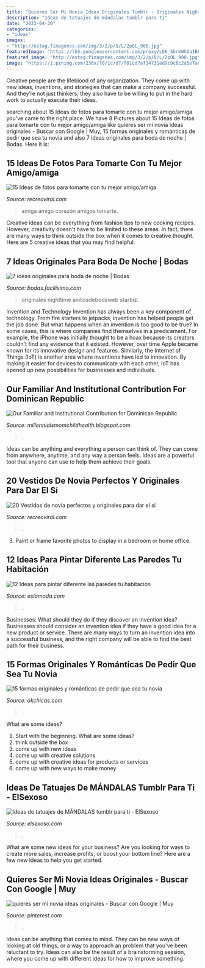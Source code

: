 ```yaml
---
title: "Quieres Ser Mi Novia Ideas Originales Tumblr - Originales Nighttime Anillosdebodaweb Starbiz"
description: "Ideas de tatuajes de mándalas tumblr para ti"
date: "2023-04-20"
categories:
- "ideas"
images:
- "http://estag.fimagenes.com/img/3/2/p/Q/L/2pQL_900.jpg"
featuredImage: "https://lh5.googleusercontent.com/proxy/LQ6_SkrmWhDa1BBCs-MOfzuuJOnPxKj2hfuFmsXRIgGXVxSn59M14lOVjFvkuJVv7LEkVqruHKtouCBl1L-3D8J5xNI=w1200-h630-n-k-no-nu"
featured_image: "http://estag.fimagenes.com/img/3/2/p/Q/L/2pQL_900.jpg"
image: "https://i.pinimg.com/236x/f0/1c/d7/f01cd7af14731ed9c9c6c2a5e7a6a1dd--ideas.jpg"
---
```



Creative people are the lifeblood of any organization. They come up with new ideas, inventions, and strategies that can make a company successful. And they’re not just thinkers; they also have to be willing to put in the hard work to actually execute their ideas.

	

		
searching about 15 Ideas de fotos para tomarte con tu mejor amigo/amiga you've came to the right place. We have 8 Pictures about 15 Ideas de fotos para tomarte con tu mejor amigo/amiga like quieres ser mi novia ideas originales - Buscar con Google | Muy, 15 formas originales y románticas de pedir que sea tu novia and also 7 ideas originales para boda de noche | Bodas. Here it is:
		
    
## 15 Ideas De Fotos Para Tomarte Con Tu Mejor Amigo/amiga

<img loading=lazy src="https://www.recreoviral.com/wp-content/uploads/2017/01/amigos-mejores9.jpg" onerror="this.onerror=null;this.src='https://tse1.mm.bing.net/th?id=OIP.-KQy4XI13WKDTUIjmr3O1wHaHa&amp;pid=15.1';" alt="15 Ideas de fotos para tomarte con tu mejor amigo/amiga">

_Source: recreoviral.com_

>amiga amigo corazón amigos tomarte. 

	

Creative ideas can be everything from fashion tips to new cooking recipes. However, creativity doesn't have to be limited to these areas. In fact, there are many ways to think outside the box when it comes to creative thought. Here are 5 creative ideas that you may find helpful:

    
## 7 Ideas Originales Para Boda De Noche | Bodas

<img loading=lazy src="http://estag.fimagenes.com/img/3/2/p/Q/L/2pQL_900.jpg" onerror="this.onerror=null;this.src='https://tse1.mm.bing.net/th?id=OIP.ECtzopXmKKrDr0cKsuXytAHaE8&amp;pid=15.1';" alt="7 ideas originales para boda de noche | Bodas">

_Source: bodas.facilisimo.com_

>originales nighttime anillosdebodaweb starbiz. 

	

Invention and Technology
Invention has always been a key component of technology. From fire starters to jetpacks, invention has helped people get the job done. But what happens when an invention is too good to be true? In some cases, this is where companies find themselves in a predicament. For example, the iPhone was initially thought to be a hoax because its creators couldn't find any evidence that it existed. However, over time Apple became known for its innovative design and features. Similarly, the Internet of Things (IoT) is another area where inventions have led to innovation. By making it easier for devices to communicate with each other, IoT has opened up new possibilities for businesses and individuals.

    
## Our Familiar And Institutional Contribution For Dominican Republic

<img loading=lazy src="https://lh5.googleusercontent.com/proxy/LQ6_SkrmWhDa1BBCs-MOfzuuJOnPxKj2hfuFmsXRIgGXVxSn59M14lOVjFvkuJVv7LEkVqruHKtouCBl1L-3D8J5xNI=w1200-h630-n-k-no-nu" onerror="this.onerror=null;this.src='https://tse4.mm.bing.net/th?id=OIP.pecQux53zCsOVJFcrkJgPQHaFj&amp;pid=15.1';" alt="Our Familiar and Institutional Contribution for Dominican Republic">

_Source: millennialsmomchildhealth.blogspot.com_

>. 

	

Ideas can be anything and everything a person can think of. They can come from anywhere, anytime, and any way a person feels. Ideas are a powerful tool that anyone can use to help them achieve their goals.

    
## 20 Vestidos De Novia Perfectos Y Originales Para Dar El Sí

<img loading=lazy src="https://www.recreoviral.com/wp-content/uploads/2018/05/Vestidos-de-novias-originales-17.jpg" onerror="this.onerror=null;this.src='https://tse2.mm.bing.net/th?id=OIP.0qJ4cF150ecOPnBkAi3ZfwHaK5&amp;pid=15.1';" alt="20 Vestidos de novia perfectos y originales para dar el sí">

_Source: recreoviral.com_

>. 

	

3. Paint or frame favorite photos to display in a bedroom or home office.

    
## 12 Ideas Para Pintar Diferente Las Paredes Tu Habitación

<img loading=lazy src="http://eslamoda.com/wp-content/uploads/sites/2/2019/03/ideas-pintar-paredes-recamara-12.jpg" onerror="this.onerror=null;this.src='https://tse4.mm.bing.net/th?id=OIP.OGkWxW_ZC2B9Hs-gle8_lwHaJQ&amp;pid=15.1';" alt="12 Ideas para pintar diferente las paredes tu habitación">

_Source: eslamoda.com_

>. 

	

Businesses: What should they do if they discover an invention idea?
Businesses should consider an invention idea if they have a good idea for a new product or service. There are many ways to turn an invention idea into a successful business, and the right company will be able to find the best path for their business.

    
## 15 Formas Originales Y Románticas De Pedir Que Sea Tu Novia

<img loading=lazy src="https://www.okchicas.com/wp-content/uploads/2016/05/how-to-ask-a-girl-out-06ddd-700x700.jpg" onerror="this.onerror=null;this.src='https://tse3.mm.bing.net/th?id=OIP.wfNKuvzWUI1W7i3VJ-KW4gHaHa&amp;pid=15.1';" alt="15 formas originales y románticas de pedir que sea tu novia">

_Source: okchicas.com_

>. 

	

What are some ideas?
1. Start with the beginning. What are some ideas? 
2. think outside the box 
3. come up with new ideas 
4. come up with creative solutions 
5. come up with creative ideas for products or services 
6. come up with new ways to make money 

    
## Ideas De Tatuajes De MÁNDALAS Tumblr Para Ti - ElSexoso

<img loading=lazy src="https://4.bp.blogspot.com/-bNFX4MrHano/XI0hgIZAszI/AAAAAAAAHDY/YVzA-ehmcK0e8QpHrnX6uHYH9BaorW6cACLcBGAs/s1600/tatuaje%2Bmandala%2Bcolor.jpg" onerror="this.onerror=null;this.src='https://tse1.mm.bing.net/th?id=OIP.dvq8FLe83iKKQUdR7-9zPgHaJQ&amp;pid=15.1';" alt="Ideas de tatuajes de MÁNDALAS tumblr para ti - ElSexoso">

_Source: elsexoso.com_

>. 

	

What are some new ideas for your business?
Are you looking for ways to create more sales, increase profits, or boost your bottom line? Here are a few new ideas to help you get started.

    
## Quieres Ser Mi Novia Ideas Originales - Buscar Con Google | Muy

<img loading=lazy src="https://i.pinimg.com/236x/f0/1c/d7/f01cd7af14731ed9c9c6c2a5e7a6a1dd--ideas.jpg" onerror="this.onerror=null;this.src='https://tse4.mm.bing.net/th?id=OIP.Ezd_moalP328hBZAmxI95AAAAA&amp;pid=15.1';" alt="quieres ser mi novia ideas originales - Buscar con Google | Muy">

_Source: pinterest.com_

>. 

	

Ideas can be anything that comes to mind. They can be new ways of looking at old things, or a way to approach an problem that you've been reluctant to try. Ideas can also be the result of a brainstorming session, where you come up with different ideas for how to improve something.

